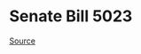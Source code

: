# Senate Bill 5023

[Source](http://lawfilesext.leg.wa.gov/biennium/2023-24/Pdf/Bills/Senate%20Bills/5023.pdf)